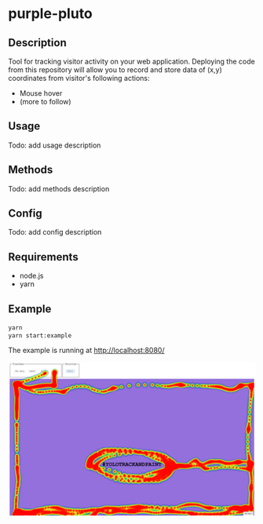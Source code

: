 # purple-pluto

## Description

Tool for tracking visitor activity on your web application. Deploying the code from this repository will allow you to record and store data of (x,y) coordinates from visitor's following actions:

- Mouse hover
- (more to follow)

## Usage

Todo: add usage description

## Methods

Todo: add methods description

## Config

Todo: add config description

## Requirements

- node.js
- yarn

## Example

```
yarn
yarn start:example
```

The example is running at [http://localhost:8080/](http://localhost:8080/)

![heatmap](heatmap.png)
